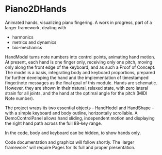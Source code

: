 # Piano2DHands
Animated hands, visualizing piano fingering. A work in progress, part of a larger framework, dealing with
- harmonics
- metrics and dynamics
- bio-mechanics

HandModel turns note numbers into control points, animating hand motion. At present, each hand is one finger only, receiving only one pitch, moving only along the front edge of the keyboard, and as such a Proof of Concept. The model is a basis, integrating body and keyboard proportions, prepared for further developing the hand and the implementation of timestamped finger/note messages as the final goal of this module. Hands are schematic. However, they are shown in their natural, relaxed state, with zero lateral strain for all joints, and the hand at the optimal angle for the pitch (MIDI Note number).

The project wraps its two essential objects - HandHodel and HandShape - with a simple keyboard and body outline, horizontally scrollable. A DemoControlPanel allows hand sliding, independent motion and displaying the right hand path across the full 88-key range.

In the code, body and keyboard can be hidden, to show hands only.

Code documentation and graphics will follow shortly. The 'larger framework' will require Pages for its full and proper presentation.

